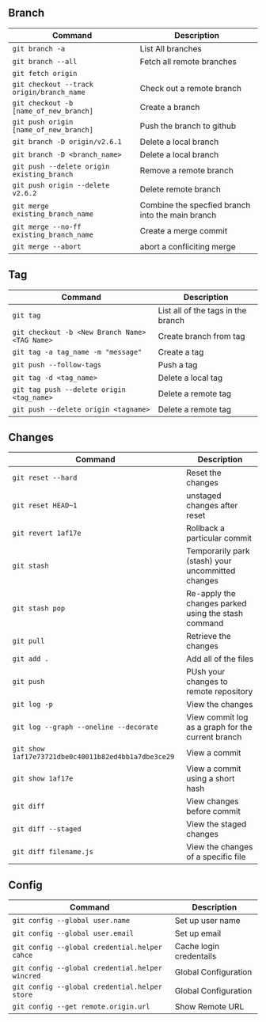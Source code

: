 ## Branch 

| Command | Description |
| --- | --- |
| `git branch -a` | List All branches |
| `git branch --all` | Fetch all remote branches |
| `git fetch origin` |  | 
| `git checkout --track origin/branch_name` | Check out a remote branch | 
| `git checkout -b [name_of_new_branch]` | Create a branch |
| `git push origin [name_of_new_branch]` | Push the branch to github |  
| `git branch -D origin/v2.6.1` | Delete a local branch | 
| `git branch -D <branch_name>` | Delete a local branch |
| `git push --delete origin existing_branch` | Remove a remote branch |
| `git push origin --delete v2.6.2` | Delete remote branch |
| `git merge existing_branch_name` | Combine the specfied branch into the main branch |
| `git merge --no-ff existing_branch_name` | Create a merge commit |
| `git merge --abort` | abort a confliciting merge |





## Tag

| Command | Description |
| --- | --- |
| `git tag` | List all of the tags in the branch |
| `git checkout -b <New Branch Name> <TAG Name>` | Create branch from tag |
| `git tag -a tag_name -m "message"` | Create  a tag | 
| `git push --follow-tags` | Push a tag | 
| `git tag -d <tag_name>`| Delete a local tag |
| `git tag push --delete origin <tag_name>`| Delete a remote tag |
| `git push --delete origin <tagname>`| Delete a remote tag |


## Changes
| Command | Description |
| --- | --- |
| `git reset --hard` | Reset the changes |
| `git reset HEAD~1` | unstaged changes after reset |
| `git revert 1af17e` | Rollback a particular commit  |
| `git stash` | Temporarily park (stash) your uncommitted changes |
| `git stash pop` | Re-apply the changes parked using the stash command |
| `git pull` | Retrieve the changes |
| `git add .` | Add all of the files | 
| `git push` | PUsh your changes to remote repository|
| `git log -p` | View the changes |
| `git log --graph --oneline --decorate` | View commit log as a graph for the current branch |
| `git show 1af17e73721dbe0c40011b82ed4bb1a7dbe3ce29` | View a commit  |
| `git show 1af17e` | View a commit using a short hash  |
| `git diff` | View changes before commit  |
| `git diff --staged` | View the staged changes  |
| `git diff filename.js` | View the changes of a specific file  |


## Config 

| Command | Description |
| --- | --- |
| `git config --global user.name` | Set up user name |
| `git config --global user.email` | Set up email |
| `git config --global credential.helper cahce` | Cache login credentails |
| `git config --global credential.helper wincred` | Global Configuration |
| `git config --global credential.helper store` | Global Configuration |
| `git config --get remote.origin.url` | Show Remote URL |


